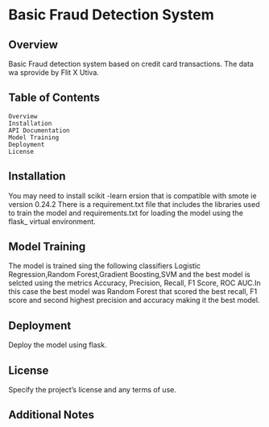 # Basic Fraud Detection System
## Overview
Basic Fraud detection system based on credit card transactions.
The data wa sprovide by Flit X Utiva.
## Table of Contents
    Overview
    Installation
    API Documentation
    Model Training
    Deployment
    License
## Installation
You may need to install scikit -learn ersion that is compatible with smote ie version 0.24.2
There is a requirement.txt file that includes the libraries used to train the model and requirements.txt for loading the model using the flask_ virtual environment. 

## Model Training
The model is trained sing the following classifiers Logistic Regression,Random Forest,Gradient Boosting,SVM and the best model is selcted using the metrics Accuracy, Precision, Recall, F1 Score, ROC AUC.In this case the best model was Random Forest that scored the best  recall, F1 score and second highest precision and accuracy making it the best model.

## Deployment
Deploy the model using flask.


## License
Specify the project’s license and any terms of use.

## Additional Notes
